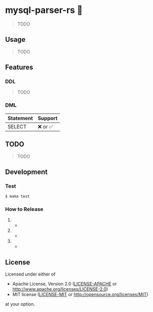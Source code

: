 # mysql-parser-rs :dolphin:

 > TODO

## Usage

> TODO

## Features

### DDL

> TODO

### DML

|  Statement  |  Support  |
| ---- | ---- |
|  SELECT  | :x: or :white_check_mark: |

## TODO

> TODO

## Development

### Test

```sh
$ make test
```

### How to Release

1. -
2. -
3. -

## License

Licensed under either of

 * Apache License, Version 2.0
   ([LICENSE-APACHE](LICENSE-APACHE) or http://www.apache.org/licenses/LICENSE-2.0)
 * MIT license
   ([LICENSE-MIT](LICENSE-MIT) or http://opensource.org/licenses/MIT)

at your option.
